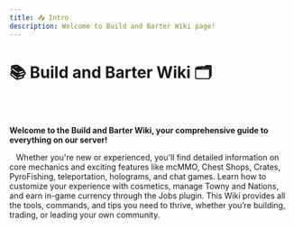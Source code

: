 ```yaml
---
title: 📥 Intro
description: Welcome to Build and Barter Wiki page!
---
```


# **📚 Build and Barter Wiki 🗂**

<br><br>

**Welcome to the Build and Barter Wiki, your comprehensive guide to everything on our server!** 


&nbsp;&nbsp;&nbsp;Whether you're new or experienced, you'll find detailed information on core mechanics and exciting features like mcMMO, Chest Shops, Crates, PyroFishing, teleportation, holograms, and chat games. Learn how to customize your experience with cosmetics, manage Towny and Nations, and earn in-game currency through the Jobs plugin. This Wiki provides all the tools, commands, and tips you need to thrive, whether you’re building, trading, or leading your own community.

